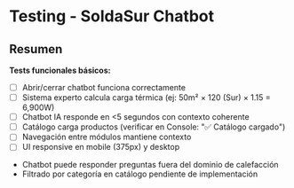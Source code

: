 # Testing - SoldaSur Chatbot
## Resumen

**Tests funcionales básicos:**
- [ ] Abrir/cerrar chatbot funciona correctamente
- [ ] Sistema experto calcula carga térmica (ej: 50m² × 120 (Sur) × 1.15 = 6,900W)
- [ ] Chatbot IA responde en <5 segundos con contexto coherente
- [ ] Catálogo carga productos (verificar en Console: "✅ Catálogo cargado")
- [ ] Navegación entre módulos mantiene contexto
- [ ] UI responsive en mobile (375px) y desktop

- Chatbot puede responder preguntas fuera del dominio de calefacción
- Filtrado por categoría en catálogo pendiente de implementación
